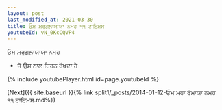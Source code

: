 ```yaml
---
layout: post
last_modified_at: 2021-03-30
title: ਓਮ ਮਰੁਗਲਾਯਾਯਾ ਨਮਹ ੧੧ ਟਾਇਮਸ
youtubeId: vN_0KcCQVP4
---
```

 
 
 ਓਮ ਮਰੁਗਲਾਯਾਯਾ ਨਮਹ  
 
 -  ਜੋ ਉਸ ਨਾਲ ਹਿਰਨ ਰੱਖਦਾ ਹੈ 
 
  
 
  
 
 
 
 
 
 


{% include youtubePlayer.html id=page.youtubeId %}
 
[Next]({{ site.baseurl }}{% link  split1/_posts/2014-01-12-ਓਮ ਮਹਾ ਰੋਮਾਯਾ ਨਮਹ ੧੧ ਟਾਇਮਸ.md%})
 

